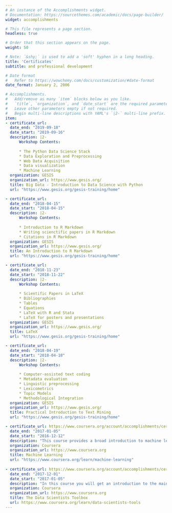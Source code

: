 ```yaml
---
# An instance of the Accomplishments widget.
# Documentation: https://sourcethemes.com/academic/docs/page-builder/
widget: accomplishments

# This file represents a page section.
headless: true

# Order that this section appears on the page.
weight: 50

# Note: `&shy;` is used to add a 'soft' hyphen in a long heading.
title: 'Certificates'
subtitle: and professional development

# Date format
#   Refer to https://wowchemy.com/docs/customization/#date-format
date_format: January 2, 2006

# Accomplishments.
#   Add/remove as many `item` blocks below as you like.
#   `title`, `organization`, and `date_start` are the required parameters.
#   Leave other parameters empty if not required.
#   Begin multi-line descriptions with YAML's `|2-` multi-line prefix.
item:
- certificate_url:
  date_end: "2019-09-18"
  date_start: "2019-09-16"
  description: |2-
      Workshop Contents:
      
      * The Python Data Science Stack
      * Data Exploration and Preprocessing
      * Web Data Acquisition
      * Data visualization
      * Machine Learning
  organization: GESIS
  organization_url: https://www.gesis.org/
  title: Big Data - Introduction to Data Science with Python
  url: "https://www.gesis.org/gesis-training/home"

- certificate_url:
  date_end: "2018-04-15"
  date_start: "2018-04-15"
  description: |2- 
      Workshop Contents:
      
      * Introduction to R Markdown
      * Writing scienctific papers in R Markdown
      * Citations in R Markdown
  organization: GESIS
  organization_url: https://www.gesis.org/
  title: An Introduction to R Markdown
  url: "https://www.gesis.org/gesis-training/home"

- certificate_url:
  date_end: "2018-11-23"
  date_start: "2018-11-22"
  description: |2-
      Workshop Contents:
      
      * Scientific Papers in LaTeX
      * Bibliographies
      * Tables
      * Equations
      * LaTeX with R and Stata
      * LaTeX for posters and presentations
  organization: GESIS
  organization_url: https://www.gesis.org/
  title: LaTeX
  url: "https://www.gesis.org/gesis-training/home"

- certificate_url:
  date_end: "2018-04-19"
  date_start: "2018-04-18"
  description: |2- 
      Workshop Contents:
          
      * Computer-assisted text coding
      * Metadata evaluation
      * Linguistic preprocessing
      * Lexicometrics
      * Topic Models
      * Methodological Integration
  organization: GESIS
  organization_url: https://www.gesis.org/
  title: Practical Introduction to Text Mining
  url: "https://www.gesis.org/gesis-training/home"

- certificate_url: https://www.coursera.org/account/accomplishments/certificate/XHFF9VRK6RJ7
  date_end: "2017-01-05"
  date_start: "2016-12-12"
  description: "This course provides a broad introduction to machine learning, datamining, and statistical pattern recognition. Topics include: (i) Supervised learning (parametric/non-parametric algorithms, support vector machines, kernels, neural networks). (ii) Unsupervised learning (clustering, dimensionality reduction, recommender systems, deep learning). (iii) Best practices in machine learning (bias/variance theory; innovation process in machine learning and AI). The course will also draw from numerous case studies and applications, so that you'll also learn how to apply learning algorithms to building smart robots (perception, control), text understanding (web search, anti-spam), computer vision, medical informatics, audio, database mining, and other areas."
  organization: Coursera
  organization_url: https://www.coursera.org
  title: Machine Learning
  url: "https://www.coursera.org/learn/machine-learning"
  
- certificate_url: https://www.coursera.org/account/accomplishments/certificate/9G9WWMS84QYA
  date_end: "2017-12-01"
  date_start: "2017-01-05"
  description: "In this course you will get an introduction to the main tools and ideas in the data scientist's toolbox. The course gives an overview of the data, questions, and tools that data analysts and data scientists work with. There are two components to this course. The first is a conceptual introduction to the ideas behind turning data into actionable knowledge. The second is a practical introduction to the tools that will be used in the program like version control, markdown, git, GitHub, R, and RStudio."
  organization: Coursera
  organization_url: https://www.coursera.org
  title: The Data Scientists Toolbox
  url: https://www.coursera.org/learn/data-scientists-tools
---
```

